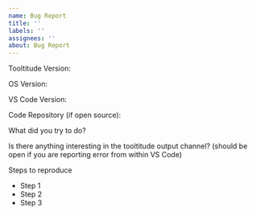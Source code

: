 ```yaml
---
name: Bug Report
title: ''
labels: ''
assignees: ''
about: Bug Report
---
```


<!--
By submitting an issue, or commenting on an existing issue in this repository agree to the terms of use specified here: https://github.com/tooltitude/support-py/blob/main/LICENSE.md
-->

Tooltitude Version:

OS Version: 

VS Code Version:

Code Repository (if open source):

What did you try to do?

Is there anything interesting in the tooltitude output channel? (should be open if you are reporting error from within VS Code)

Steps to reproduce
- Step 1
- Step 2 
- Step 3
